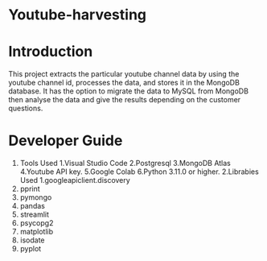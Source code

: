 # Youtube-harvesting
# Introduction
This project extracts the particular youtube channel data by using the youtube channel id, processes the data, and stores it in the MongoDB database. It has the option to migrate the data to MySQL from MongoDB then analyse the data and give the results depending on the customer questions.
# Developer Guide
1. Tools Used
   1.Visual Studio Code
   2.Postgresql
   3.MongoDB Atlas
   4.Youtube API key.
   5.Google Colab
   6.Python 3.11.0 or higher.
2.Librabies Used
  1.googleapiclient.discovery
  2. pprint
  3. pymongo
  4. pandas
  5. streamlit
  6. psycopg2
  7. matplotlib
  8. isodate
  9. pyplot

